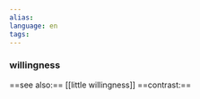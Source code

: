 ```yaml
---
alias:
language: en
tags: 
---
```

### willingness
==see also:== [[little willingness]]
==contrast:== 